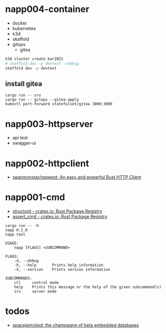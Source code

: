 # napp004-container

- docker
- kubernetes
- k3d
- skaffold
- gitops
  - gitea


```sh
k3d cluster create bar2021
# skaffold dev -p devtest -vdebug
skaffold dev -p devtest
```

## install gitea

```
cargo run -- srv
cargo run -- gitops --gitea-apply
kubectl port-forward statefulset/gitea 3000:3000
```

# napp003-httpserver

- api test
- swagger-ui

# napp002-httpclient

- [seanmonstar/reqwest: An easy and powerful Rust HTTP Client](https://github.com/seanmonstar/reqwest)

# napp001-cmd

- [structopt - crates.io: Rust Package Registry](https://crates.io/crates/structopt)
- [assert_cmd - crates.io: Rust Package Registry](https://crates.io/crates/assert_cmd)

```
cargo run -- -h
napp 0.1.0
napp tool

USAGE:
    napp [FLAGS] <SUBCOMMAND>

FLAGS:
    -d, --debug      
    -h, --help       Prints help information
    -V, --version    Prints version information

SUBCOMMANDS:
    ctl     control mode
    help    Prints this message or the help of the given subcommand(s)
    srv     server mode
```


# todos

- [spacejam/sled: the champagne of beta embedded databases](https://github.com/spacejam/sled)